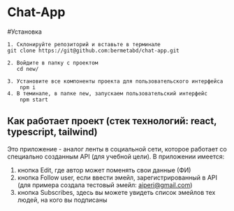# Chat-App 

#Установка
```
1. Склонируйте репозиторий и вставьте в терминале
git clone https://git@github.com:bermetabd/chat-app.git

2. Войдите в папку с проектом
   cd new/
   
3. Установите все компоненты проекта для пользовательского интерфейса
    npm i
4. В теминале, в папке new, запускаем пользовательский интерфейс
    npm start  
```


## Как работает проект (стек технологий: react, typescript, tailwind)
Это приложение  - аналог ленты в социальной сети, которое работает со специально созданным API (для учебной цели).
В приложении имеется: 
1) кнопка Edit, где автор может поменять свои данные (ФИ)
2) кнопка Follow user, если ввести эмейл, зарегистрированный в API (для примера создала тестовый эмейл: aiperi@gmail.com)
3) кнопка Subscribes, здесь вы можете увидеть список эмейлов тех людей, на кого вы подписаны